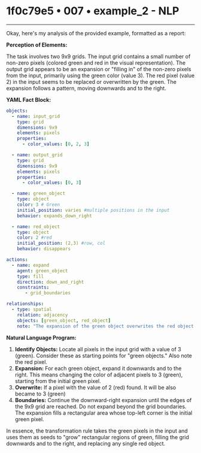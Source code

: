 # 1f0c79e5 • 007 • example_2 - NLP

---
Okay, here's my analysis of the provided example, formatted as a report:

**Perception of Elements:**

The task involves two 9x9 grids. The input grid contains a small number of non-zero pixels (colored green and red in the visual representation). The output grid appears to be an expansion or "filling in" of the non-zero pixels from the input, primarily using the green color (value 3). The red pixel (value 2) in the input seems to be replaced or overwritten by the green. The expansion follows a pattern, moving downwards and to the right.

**YAML Fact Block:**



```yaml
objects:
  - name: input_grid
    type: grid
    dimensions: 9x9
    elements: pixels
    properties:
      - color_values: [0, 2, 3]

  - name: output_grid
    type: grid
    dimensions: 9x9
    elements: pixels
    properties:
      - color_values: [0, 3]

  - name: green_object
    type: object
    color: 3 # Green
    initial_position: varies #multiple positions in the input
    behavior: expands_down_right

  - name: red_object
    type: object
    color: 2 #red
    initial_position: (2,3) #row, col
    behavior: disappears

actions:
  - name: expand
    agent: green_object
    type: fill
    direction: down_and_right
    constraints:
       - grid_boundaries

relationships:
  - type: spatial
    relation: adjacency
    objects: [green_object, red_object]
    note: "The expansion of the green object overwrites the red object."

```



**Natural Language Program:**

1.  **Identify Objects:** Locate all pixels in the input grid with a value of 3 (green). Consider these as starting points for "green objects." Also note the red pixel.
2.  **Expansion:** For each green object, expand it downwards and to the right. This means changing the color of adjacent pixels to 3 (green), starting from the initial green pixel.
3.  **Overwrite:** If a pixel with the value of 2 (red) found. It will be also became to 3 (green)
4.  **Boundaries:** Continue the downward-right expansion until the edges of the 9x9 grid are reached. Do not expand beyond the grid boundaries. The expansion fills a rectangular area whose top-left corner is the initial green pixel.

In essence, the transformation rule takes the green pixels in the input and uses them as seeds to "grow" rectangular regions of green, filling the grid downwards and to the right, and replacing any single red object.

